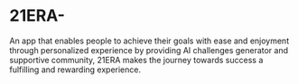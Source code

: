 # 21ERA-
An app that enables people to achieve their goals with ease and enjoyment through personalized experience by providing AI challenges generator and supportive community, 21ERA makes the journey towards success a fulfilling and rewarding experience.
